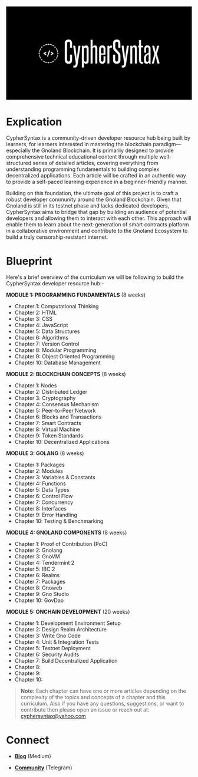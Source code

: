 ![Alt Image](https://github.com/Danish-Mahboob/CypherSyntax/blob/59c7984cfa85a5f215d67bdd50527b515f7880ed/Banner.jpg)
# Explication
CypherSyntax is a community-driven developer resource hub being built by learners, for learners interested in mastering the blockchain paradigm—especially the Gnoland Blockchain. It is primarily designed to provide comprehensive technical educational content through multiple well-structured series of detailed articles, covering everything from understanding programming fundamentals to building complex decentralized applications. Each article will be crafted in an authentic way to provide a self-paced learning experience in a beginner-friendly manner.

Building on this foundation, the ultimate goal of this project is to craft a robust developer community around the Gnoland Blockchain. Given that Gnoland is still in its testnet phase and lacks dedicated developers, CypherSyntax aims to bridge that gap by building an audience of potential developers and allowing them to interact with each other. This approach will enable them to learn about the next-generation of smart contracts platform in a collaborative environment and contribute to the Gnoland Ecosystem to build a truly censorship-resistant internet.



# Blueprint
Here's a brief overview of the curriculum we will be following to build the CypherSyntax developer resource hub:-

__MODULE 1: PROGRAMMING FUNDAMENTALS__    (8 weeks)
+ Chapter 1: Computational Thinking
+ Chapter 2: HTML 
+ Chapter 3: CSS
+ Chapter 4: JavaScript
+ Chapter 5: Data Structures
+ Chapter 6: Algorithms
+ Chapter 7: Version Control
+ Chapter 8: Modular Programming
+ Chapter 9: Object Oriented Programming
+ Chapter 10: Database Management

__MODULE 2: BLOCKCHAIN CONCEPTS__    (8 weeks)
+ Chapter 1: Nodes
+ Chapter 2: Distributed Ledger
+ Chapter 3: Cryptography
+ Chapter 4: Consensus Mechanism
+ Chapter 5: Peer-to-Peer Network
+ Chapter 6: Blocks and Transactions
+ Chapter 7: Smart Contracts
+ Chapter 8: Virtual Machine
+ Chapter 9: Token Standards
+ Chapter 10: Decentralized Applications

__MODULE 3: GOLANG__    (8 weeks)
+ Chapter 1: Packages
+ Chapter 2: Modules
+ Chapter 3: Variables & Constants
+ Chapter 4: Functions
+ Chapter 5: Data Types
+ Chapter 6: Control Flow
+ Chapter 7: Concurrency 
+ Chapter 8: Interfaces
+ Chapter 9: Error Handling
+ Chapter 10: Testing & Benchmarking

__MODULE 4: GNOLAND COMPONENTS__    (8 weeks)
+ Chapter 1: Proof of Contribution (PoC)
+ Chapter 2: Gnolang
+ Chapter 3: GnoVM
+ Chapter 4: Tendermint 2
+ Chapter 5: IBC 2
+ Chapter 6: Realms 
+ Chapter 7: Packages
+ Chapter 8: Gnoweb
+ Chapter 9: Gno Studio
+ Chapter 10: GovDao

__MODULE 5: ONCHAIN DEVELOPMENT__    (20 weeks)
+ Chapter 1: Development Environment Setup
+ Chapter 2: Design Realm Architecture
+ Chapter 3: Write Gno Code
+ Chapter 4: Unit & Integration Tests
+ Chapter 5: Testnet Deployment
+ Chapter 6: Security Audits
+ Chapter 7: Build Decentralized Application
+ Chapter 8: 
+ Chapter 9:
+ Chapter 10:

>__Note:__ Each chapter can have one or more articles depending on the complexity of the topics and concepts of a chapter and this curriculum. Also if you have any questions, suggestions, or want to contribute then please open an issue or reach out at: cyphersyntax@yahoo.com


# Connect
+ __[Blog](https://medium.com/@cyphersyntax)__ (Medium)

+ __[Community](https://https://t.me/cyphersyntax)__ (Telegram)

